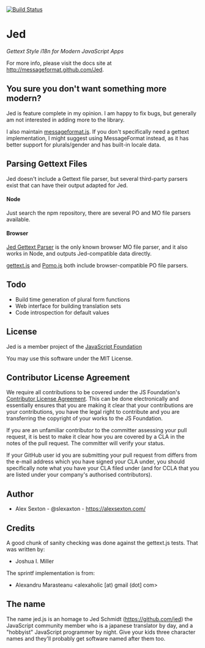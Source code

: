 [![Build Status](https://secure.travis-ci.org/messageformat/Jed.png)](http://travis-ci.org/messageformat/Jed)

# Jed

*Gettext Style i18n for Modern JavaScript Apps*

For more info, please visit the docs site at <http://messageformat.github.com/Jed>.

## You sure you don't want something more modern?

Jed is feature complete in my opinion. I am happy to fix bugs, but generally am not interested in adding more to the library.

I also maintain [messageformat.js](https://github.com/messageformat/messageformat.js). If you don't specifically need a gettext implementation, I might suggest using MessageFormat instead, as it has better support for plurals/gender and has built-in locale data.


## Parsing Gettext Files

Jed doesn't include a Gettext file parser, but several third-party parsers exist that can have their output adapted for Jed.

#### Node

Just search the npm repository, there are several PO and MO file parsers available.

#### Browser

[Jed Gettext Parser](https://github.com/WrinklyNinja/jed-gettext-parser) is the only known browser MO file parser, and it also works in Node, and outputs Jed-compatible data directly.

[gettext.js](https://code.google.com/p/gettext-js) and [Pomo.js](https://github.com/cfv1984/pomo) both include browser-compatible PO file parsers.

## Todo

* Build time generation of plural form functions
* Web interface for building translation sets
* Code introspection for default values

## License

Jed is a member project of the [JavaScript Foundation](https://js.foundation/)

You may use this software under the MIT License.

## Contributor License Agreement

We require all contributions to be covered under the JS Foundation's [Contributor License Agreement](https://js.foundation/CLA/). This can be done electronically and essentially ensures that you are making it clear that your contributions are your contributions, you have the legal right to contribute and you are transferring the copyright of your works to the JS Foundation.

If you are an unfamiliar contributor to the committer assessing your pull request, it is best to make it clear how you are covered by a CLA in the notes of the pull request. The committer will verify your status.

If your GitHub user id you are submitting your pull request from differs from the e-mail address which you have signed your CLA under, you should specifically note what you have your CLA filed under (and for CCLA that you are listed under your company's authorised contributors).


## Author

* Alex Sexton - @slexaxton - <https://alexsexton.com/>


## Credits

A good chunk of sanity checking was done against the gettext.js tests. That was written by:

* Joshua I. Miller

The sprintf implementation is from:

* Alexandru Marasteanu <alexaholic [at) gmail (dot] com>


## The name

The name jed.js is an homage to Jed Schmidt (<https://github.com/jed>) the JavaScript community member who is a japanese translator by day, and a "hobbyist" JavaScript programmer by night. Give your kids three character names and they'll probably get software named after them too.

